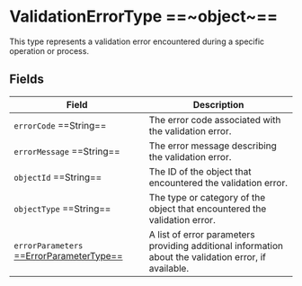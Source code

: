 # ValidationErrorType ==~object~==

This type represents a validation error encountered during a specific operation or process. 

## Fields

| Field                                  | Description                                                                                              |
|----------------------------------------|----------------------------------------------------------------------------------------------------------|
| `errorCode`  ==String==                | The error code associated with the validation error.                                                       |
| `errorMessage`  ==String==             | The error message describing the validation error.                                                         |
| `objectId`  ==String==                 | The ID of the object that encountered the validation error.                                                |
| `objectType`  ==String==               | The type or category of the object that encountered the validation error.                                  |
| `errorParameters` [ ==ErrorParameterType== ](error-parameter-type.md) | A list of error parameters providing additional information about the validation error, if available. |
